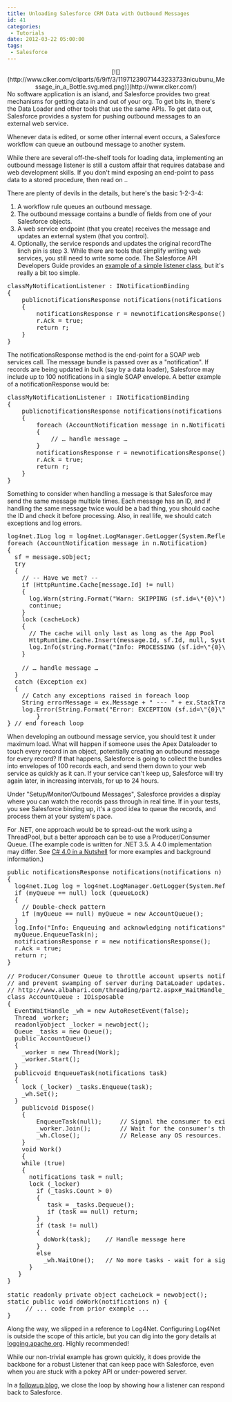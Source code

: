 ```yaml
---
title: Unloading Salesforce CRM Data with Outbound Messages
id: 41
categories:
 - Tutorials
date: 2012-03-22 05:00:00
tags:
 - Salesforce
---
```


<div class="separator" style="clear:both;text-align:center;">[![](http://www.clker.com/cliparts/6/9/f/3/11971239071443233733nicubunu_Message_in_a_Bottle.svg.med.png)](http://www.clker.com/)</div>No software application is an island, and Salesforce provides two great mechanisms for getting data in and out of your org. To get bits in, there's the Data Loader and other tools that use the same APIs. To get data out, Salesforce provides a system for pushing outbound messages to an external web service.

Whenever data is edited, or some other internal event occurs, a Salesforce workflow can queue an outbound message to another system.

While there are several off-the-shelf tools for loading data, implementing an outbound message listener is still a custom affair that requires database and web development skills. If you don't mind exposing an end-point to pass data to a stored procedure, then read on ..  

<a name='more'></a>There are plenty of devils in the details, but here's the basic 1-2-3-4: 

1.  A workflow rule queues an outbound message. 
2.  The outbound message contains a bundle of fields from one of your Salesforce objects. 
3.  A web service endpoint (that you create) receives the message and updates an external system (that you control). 
4.  Optionally, the service responds and updates the original recordThe linch pin is step 3\. While there are tools that simplify writing web services, you still need to write some code. The Salesforce API Developers Guide provides an [example of a simple listener class](http://www.salesforce.com/us/developer/docs/api/Content/sforce_api_om_outboundmessaging_listener.htm), but it's really a bit too simple.
<div>
<pre>classMyNotificationListener : INotificationBinding
{
    publicnotificationsResponse notifications(notifications n)
    {
        notificationsResponse r = newnotificationsResponse();
        r.Ack = true;
        return r;
    }
}
</pre>
The notificationsResponse method is the end-point for a SOAP web services call. The message bundle is passed over as a "notification".  If records are being updated in bulk (say by a data loader), Salesforce may include up to 100 notifications in a single SOAP envelope.   A better example of a notificationResponse would be: 

<pre><span class="Apple-style-span">classMyNotificationListener : INotificationBinding
{
    publicnotificationsResponse notifications(notifications n)
    {
        foreach (AccountNotification message in n.Notification)
        { 
            // … handle message …</span><span class="Apple-style-span">
        }
        notificationsResponse r = newnotificationsResponse();
        r.Ack = true;
        return r;
    }
}
</span></pre>
Something to consider when handling a message is that Salesforce may send the same message multiple times. Each message has an ID, and if handling the same message twice would be a bad thing, you should cache the ID and check it before processing. Also, in real life, we should catch exceptions and log errors. 

<pre>log4net.ILog log = log4net.LogManager.GetLogger(System.Reflection.MethodBase.GetCurrentMethod().DeclaringType);
foreach (AccountNotification message in n.Notification)
{ 
  sf = message.sObject;
  try
  {
    // -- Have we met? --
    if (HttpRuntime.Cache[message.Id] != null)
    {
      log.Warn(string.Format("Warn: SKIPPING (sf.id=\"{0}\") in message (id=\"{1}\")", sf.Id, message.Id));
      continue;
    }
    lock (cacheLock)
    {
      // The cache will only last as long as the App Pool
      HttpRuntime.Cache.Insert(message.Id, sf.Id, null, System.Web.Caching.Cache.NoAbsoluteExpiration, TimeSpan.FromHours(2));
      log.Info(string.Format("Info: PROCESSING (sf.id=\"{0}\") in message (id=\"{1}\")",sf.Id, message.Id));
    }

    // … handle message … 
  } 
  catch (Exception ex)
  {
    // Catch any exceptions raised in foreach loop
    String errorMessage = ex.Message + " --- " + ex.StackTrace;
    log.Error(String.Format("Error: EXCEPTION (sf.id=\"{0}\", error=\"{1}\"", sf.Id, ex.Message + " --- " + ex.StackTrace));
        }
} // end foreach loop
</pre>
When developing an outbound message service, you should test it under maximum load. What will happen if someone uses the Apex Dataloader to touch every record in an object, potentially creating an outbound message for every record? If that happens, Salesforce is going to collect the bundles into envelopes of 100 records each, and send them down to your web service as quickly as it can. If your service can't keep up, Salesforce will try again later, in increasing intervals, for up to 24 hours.  

Under "Setup/Monitor/Outbound Messages", Salesforce provides a display where you can watch the records pass through in real time. If in your tests, you see Salesforce binding up, it's a good idea to queue the records, and process them at your system's pace.  

For .NET, one approach would be to spread-out the work using a ThreadPool, but a better approach can be to use a Producer/Consumer Queue. (The example code is written for .NET 3.5\. A 4.0 implementation may differ. See [C# 4.0 in a Nutshell](http://www.amazon.com/gp/product/0596800959/ref=as_li_ss_tl?ie=UTF8&amp;tag=husteddotcom-20&amp;linkCode=as2&amp;camp=1789&amp;creative=390957&amp;creativeASIN=0596800959) for more examples and background information.) 

<pre>public notificationsResponse notifications(notifications n)
{
  log4net.ILog log = log4net.LogManager.GetLogger(System.Reflection.MethodBase.GetCurrentMethod().DeclaringType);
  if (myQueue == null) lock (queueLock)
  {
    // Double-check pattern
    if (myQueue == null) myQueue = new AccountQueue();
  }
  log.Info("Info: Enqueuing and acknowledging notifications");
  myQueue.EnqueueTask(n);
  notificationsResponse r = new notificationsResponse();
  r.Ack = true;
  return r;
}

// Producer/Consumer Queue to throttle account upserts notifications 
// and prevent swamping of server during DataLoader updates.  
// http://www.albahari.com/threading/part2.aspx#_WaitHandle_Producer_Consumer_Queue
class AccountQueue : IDisposable
{
  EventWaitHandle _wh = new AutoResetEvent(false);
  Thread _worker;
  readonlyobject _locker = newobject();
  Queue _tasks = new Queue();
  public AccountQueue()
  {
    _worker = new Thread(Work);
    _worker.Start();
  }
  publicvoid EnqueueTask(notifications task)
  {
    lock (_locker) _tasks.Enqueue(task);
    _wh.Set();
  }
    publicvoid Dispose()
    {
        EnqueueTask(null);     // Signal the consumer to exit.
        _worker.Join();        // Wait for the consumer's thread to finish.
        _wh.Close();           // Release any OS resources.
    }
    void Work()
    {
    while (true)
    {
      notifications task = null;
      lock (_locker)
        if (_tasks.Count &gt; 0)
        {
           task = _tasks.Dequeue();
           if (task == null) return;
        }
        if (task != null)
        {
          doWork(task);    // Handle message here
        }
        else
          _wh.WaitOne();   // No more tasks - wait for a signal
      }
   }
}

static readonly private object cacheLock = newobject();
static public void doWork(notifications n) {
     // ... code from prior example ...
}
</pre>
Along the way, we slipped in a reference to Log4Net. Configuring Log4Net is outside the scope of this article, but you can dig into the gory details at [logging.apache.org](http://logging.apache.org/). Highly recommended! 

While our non-trivial example has grown quickly, it does provide the backbone for a robust Listener that can keep pace with Salesforce, even when you are stuck with a pokey API or under-powered server.

In a [followup blog](http://tedhusted.blogspot.com/2012/03/catch-me-on-flip-side-responding-to.html), we close the loop by showing how a listener can respond back to Salesforce.

</div>